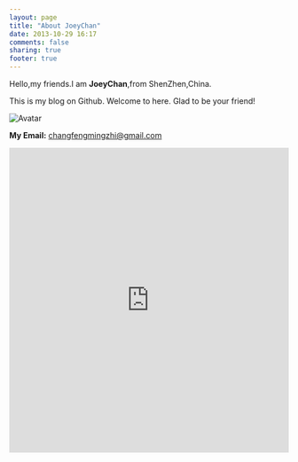```yaml
---
layout: page
title: "About JoeyChan"
date: 2013-10-29 16:17
comments: false
sharing: true
footer: true
---
```

Hello,my friends.I am **JoeyChan**,from ShenZhen,China.

This is my blog on Github. Welcome to here. Glad to be your friend!

![Avatar](http://img1.3lian.com/img2011/04/20/s/24.jpg)

**My Email:** changfengmingzhi@gmail.com<section>

<iframe width="100%" height="550" class="share_self"  frameborder="0" scrolling="no" src="http://widget.weibo.com/weiboshow/index.php?language=&width=0&height=550&fansRow=1&ptype=1&speed=0&skin=1&isTitle=1&noborder=1&isWeibo=1&isFans=1&uid=3265695712&verifier=da5fa8d7&dpc=1"></iframe>